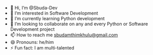 - 👋 Hi, I’m @Sbuda-Dev
- 👀 I’m interested in Software Development
- 🌱 I’m currently learning Python development
- 💞️ I’m looking to collaborate on any and every Python or Software Development project
- 📫 How to reach me sbudamthimkhulu@gmail.com
- 😄 Pronouns: he/him
- ⚡ Fun fact: I am multi-talented

<!---
Sbuda-Dev/Sbuda-Dev is a ✨ special ✨ repository because its `README.md` (this file) appears on your GitHub profile.
You can click the Preview link to take a look at your changes.
--->
